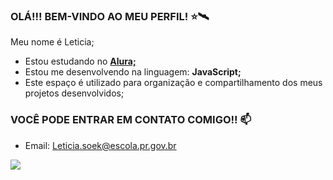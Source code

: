### OLÁ!!! BEM-VINDO AO MEU PERFIL! ⭐🛰️

Meu nome é Leticia;

- Estou estudando no [**Alura;**](https://www.alura.com.br)
- Estou me desenvolvendo na linguagem: **JavaScript;**
- Este espaço é utilizado para organização e compartilhamento dos meus projetos desenvolvidos;

### VOCÊ PODE ENTRAR EM CONTATO COMIGO!! 📫

- Email: Leticia.soek@escola.pr.gov.br

![](https://media.tenor.com/3pXuqswflBIAAAAd/milky-way-galaxy-veritasium.gif)
